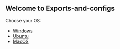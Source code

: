 ## Welcome to Exports-and-configs
Choose your OS:
* [Windows](https://anshuljain21120.github.io/Exports-and-configs/Windows/README.md)
* [Ubuntu](https://anshuljain21120.github.io/gh-pages/Exports-and-configs/Ubuntu/README.md)
* [MacOS](https://anshuljain21120.github.io/gh-pages/MacOS/README.md)

